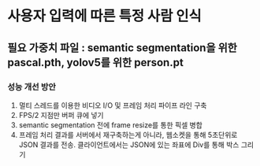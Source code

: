 # 사용자 입력에 따른 특정 사람 인식

## 필요 가중치 파일 : semantic segmentation을 위한 pascal.pth, yolov5를 위한 person.pt

### 성능 개선 방안

1. 멀티 스레드를 이용한 비디오 I/O 및 프레임 처리 파이프 라인 구축
2. FPS/2 지점만 버퍼 큐에 넣기
3. semantic segmentation 전에 frame resize를 통한 픽셀 병합
4. 프레임 처리 결과를 서버에서 재구축하는게 아니라, 웹소켓을 통해 5초단위로 JSON 결과를 전송. 클라이언트에서는 JSON에 있는 좌표에 Div를 통해 박스 그리기
